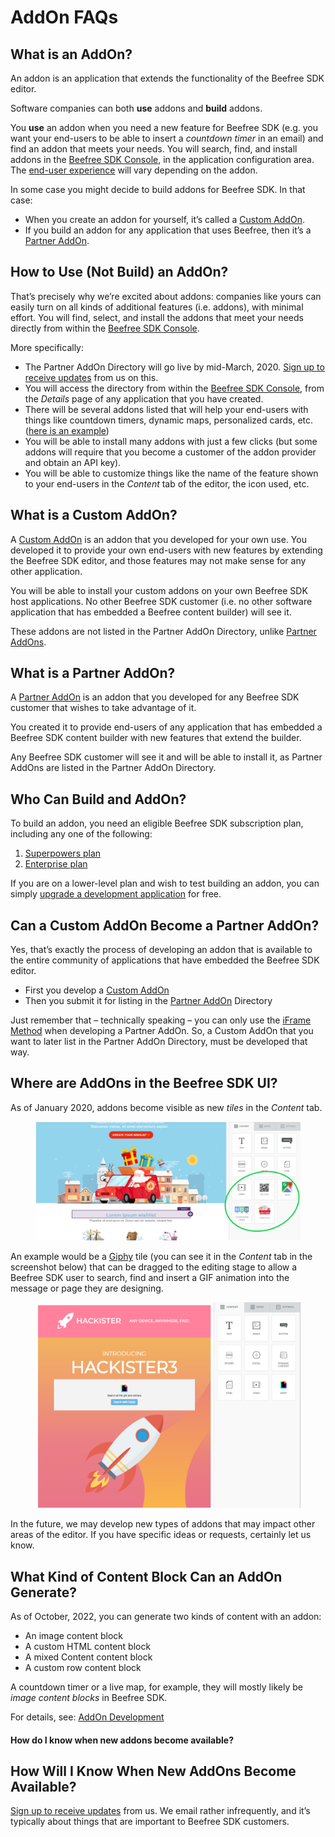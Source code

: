 # AddOn FAQs

## What is an AddOn?

An addon is an application that extends the functionality of the Beefree SDK editor.

Software companies can both **use** addons and **build** addons.

You **use** an addon when you need a new feature for Beefree SDK (e.g. you want your end-users to be able to insert a _countdown timer_ in an email) and find an addon that meets your needs. You will search, find, and install addons in the [Beefree SDK Console](https://dam.beefree.io/devmain), in the application configuration area. The [end-user experience](https://docs.beefree.io/addon-end-user-experience/) will vary depending on the addon.

In some case you might decide to build addons for Beefree SDK. In that case:

* When you create an addon for yourself, it’s called a [Custom AddOn](custom-addons/).
* If you build an addon for any application that uses Beefree, then it’s a [Partner AddOn](partner-addons/).

## How to Use (Not Build) an AddOn?

That’s precisely why we’re excited about addons: companies like yours can easily turn on all kinds of additional features (i.e. addons), with minimal effort. You will find, select, and install the addons that meet your needs directly from within the [Beefree SDK Console](https://dam.beefree.io/devmain).

More specifically:

* The Partner AddOn Directory will go live by mid-March, 2020. [Sign up to receive updates](https://docs.beefree.io/updates/) from us on this.
* You will access the directory from within the [Beefree SDK Console](https://dam.beefree.io/devmain), from the _Details_ page of any application that you have created.
* There will be several addons listed that will help your end-users with things like countdown timers, dynamic maps, personalized cards, etc. ([here is an example](https://docs.beefree.io/addon-end-user-experience/))
* You will be able to install many addons with just a few clicks (but some addons will require that you become a customer of the addon provider and obtain an API key).
* You will be able to customize things like the name of the feature shown to your end-users in the _Content_ tab of the editor, the icon used, etc.

## What is a Custom AddOn?

A [Custom AddOn](custom-addons/) is an addon that you developed for your own use. You developed it to provide your own end-users with new features by extending the Beefree SDK editor, and those features may not  make sense for any other application.

You will be able to install your custom addons on your own Beefree SDK host applications. No other Beefree SDK customer (i.e. no other software application that has embedded a Beefree content builder) will see it.

These addons are not listed in the Partner AddOn Directory, unlike [Partner AddOns](partner-addons/).

## What is a Partner AddOn?

A [Partner AddOn](partner-addons/) is an addon that you developed for any Beefree SDK customer that wishes to take advantage of it.

You created it to provide end-users of any application that has embedded a Beefree SDK content builder with new features that extend the builder.

Any Beefree SDK customer will see it and will be able to install it, as Partner AddOns are listed in the Partner AddOn Directory.

## Who Can Build and AddOn?

To build an addon, you need an eligible Beefree SDK subscription plan, including any one of the following:

1. [Superpowers plan](https://dam.beefree.io/pluginpricing)
2. [Enterprise plan](https://dam.beefree.io/pluginpricing)

If you are on a lower-level plan and wish to test building an addon, you can simply [upgrade a development application](../../getting-started/readme/development-applications.md) for free.

## Can a Custom AddOn Become a Partner AddOn?

Yes, that’s exactly the process of developing an addon that is available to the entire community of applications that have embedded the Beefree SDK editor.

* First you develop a [Custom AddOn](custom-addons/)
* Then you submit it for listing in the [Partner AddOn](partner-addons/) Directory

Just remember that – technically speaking – you can only use the [iFrame Method](custom-addons/addon-development.md) when developing a Partner AddOn. So, a Custom AddOn that you want to later list in the Partner AddOn Directory, must be developed that way.

## Where are AddOns in the Beefree SDK UI?

As of January 2020, addons become visible as new _tiles_ in the _Content_ tab.

<figure><img src="../../.gitbook/assets/BEE-AddOns-Yes-1024x460.png" alt=""><figcaption></figcaption></figure>

An example would be a [Giphy](https://giphy.com/) tile (you can see it in the _Content_ tab in the screenshot below) that can be dragged to the editing stage to allow a Beefree SDK user to search, find and insert a GIF animation into the message or page they are designing.

<figure><img src="../../.gitbook/assets/2BEE-AddOns-Giphy-1-1024x794.png" alt=""><figcaption></figcaption></figure>

In the future, we may develop new types of addons that may impact other areas of the editor. If you have specific ideas or requests, certainly let us know.

## What Kind of Content Block Can an AddOn Generate?

As of October, 2022, you can generate two kinds of content with an addon:

* An image content block
* A custom HTML content block
* A mixed Content content block
* A custom row content block

A countdown timer or a live map, for example, they will mostly likely be _image content blocks_ in Beefree SDK.

For details, see: [AddOn Development](custom-addons/addon-development.md)

#### How do I know when new addons become available? <a href="#how-do-i-know-when-new-addons-become-available" id="how-do-i-know-when-new-addons-become-available"></a>

## How Will I Know When New AddOns Become Available?

[Sign up to receive updates](https://docs.beefree.io/updates/) from us. We email rather infrequently, and it’s typically about things that are important to Beefree SDK customers.
